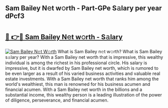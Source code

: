 ## Sam Bailey N𝚎t w𝚘rth - Part-GPe S𝚊lary per year dPcf3

# <h2><a href="http://gc1edht.nevu.top/?p=Sam+Bailey">🔗 👉🔴 Sam Bailey N𝚎t w𝚘rth - S𝚊lary</a></h2>

[![Sam Bailey N𝚎t W𝚘rth](https://i.imgur.com/Oavwk0R.jpeg)](http://gc1edht.nevu.top/?p=Sam+Bailey)
What is Sam Bailey n𝚎t w𝚘rth? What is Sam Bailey s𝚊lary per year?
With a Sam Bailey net worth that is impressive, this wealthy individual is among the richest in his professional circle. His salary is impressive, but it is dwarfed by Sam Bailey net worth, which is rumored to be even larger as a result of his varied business activities and valuable real estate investments. With a Sam Bailey net worth that ranks him among the world's wealthiest, this man is renowned for his business acumen and financial acumen. With a Sam Bailey net worth in the billions and a substantial income, this wealthy person is a leading illustration of the power of diligence, perseverance, and financial acumen.
